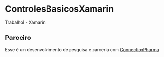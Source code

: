 # ControlesBasicosXamarin
Trabalho1 - Xamarin
## Parceiro
Esse é um desenvolvimento de pesquisa e parceria com [ConnectionPharma](https://cpharma.com.br)

